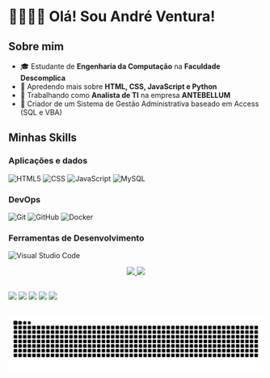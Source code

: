 # 👋🏼👋🏼 Olá! Sou **André Ventura**!

## Sobre mim
- 🎓 Estudante de **Engenharia da Computação** na **Faculdade Descomplica**
- 🔎 Apredendo mais sobre **HTML, CSS, JavaScript e Python**
- 💼 Trabalhando como **Analista de TI** na empresa **ANTEBELLUM**
- 🔭 Criador de um Sistema de Gestão Administrativa baseado em Access (SQL e VBA)

## Minhas Skills
### Aplicações e dados
![HTML5](https://img.shields.io/badge/-HTML5-333333?style=flat&logo=HTML5)
![CSS](https://img.shields.io/badge/-CSS-333333?style=flat&logo=CSS3&logoColor=1572B6)
![JavaScript](https://img.shields.io/badge/-JavaScript-333333?style=flat&logo=javascript)
![MySQL](https://img.shields.io/badge/-MySQL-333333?style=flat&logo=mysql)

### DevOps
![Git](https://img.shields.io/badge/-Git-333333?style=flat&logo=git)
![GitHub](https://img.shields.io/badge/-GitHub-333333?style=flat&logo=github)
![Docker](https://img.shields.io/badge/-Docker-333333?style=flat&logo=docker)

### Ferramentas de Desenvolvimento
![Visual Studio Code](https://img.shields.io/badge/-Visual%20Studio%20Code-333333?style=flat&logo=visual-studio-code&logoColor=007ACC)


<div align="center">
  <a href="https://github.com/asventura96">
  <img height="180em" src="https://github-readme-stats.vercel.app/api?username=asventura96&show_icons=true&theme=dark&include_all_commits=true&count_private=true"/>
  <img height="180em" src="https://github-readme-stats.vercel.app/api/top-langs/?username=asventura96&layout=compact&langs_count=7&theme=dark"/>
</div>

##

<div>
    <a href="https://api.whatsapp.com/send?phone=5531991904415" target="_blank"><img src="https://img.shields.io/badge/WhatsApp-25D366?style=for-the-badge&logo=whatsapp&logoColor=white" target="_blank"></a>
    <a href="https://t.me/asventura96" target="_blank"><img src="https://img.shields.io/badge/Telegram-2CA5E0?style=for-the-badge&logo=telegram&logoColor=white" target="_blank"></a>
    <a href="https://instagram.com/asventura96" target="_blank"><img src="https://img.shields.io/badge/-Instagram-%23E4405F?style=for-the-badge&logo=instagram&logoColor=white" target="_blank"></a>
    <a href="https://discord.gg/k92zkFcAwH" target="_blank"><img src="https://img.shields.io/badge/Discord-7289DA?style=for-the-badge&logo=discord&logoColor=white" target="_blank"></a> 
    <a href="https://www.linkedin.com/in/asventura96" target="_blank"><img src="https://img.shields.io/badge/-LinkedIn-%230077B5?style=for-the-badge&logo=linkedin&logoColor=white" target="_blank"></a>  
</div>

##

![Snake animation](https://github.com/asventura96/asventura96/blob/output/github-snake.svg)
